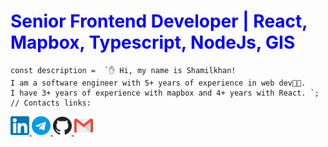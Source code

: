 <h1 style="color:blue;">Senior Frontend Developer | React, Mapbox, Typescript, NodeJs, GIS</h1>

```tsx
const description =  `✋ Hi, my name is Shamilkhan! 
I am a software engineer with 5+ years of experience in web dev👨‍💻. 
I have 3+ years of experience with mapbox and 4+ years with React. `;
// Contacts links: 
```
      
<div>
 <a href="https://www.linkedin.com/in/shamilkhan-akhmetzyanov/">
   <img width="30" src="/linkedin.svg" />
 </a>
 <a href="https://t.me/shamilkhan">
   <img width="30" src="/telegram.svg" />
 </a>
 <a href="https://github.com/shamilkhan">
    <img width="30" src="/github.svg" />
 </a>
 <a href="mailto:shamilkhan1999@gmail.com">
    <img width="30" src="/gmail.svg" />
 </a>
</div>
